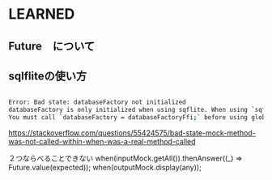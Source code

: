# LEARNED

## Future　について

## sqlfliteの使い方

~~~bash

Error: Bad state: databaseFactory not initialized
databaseFactory is only initialized when using sqflite. When using `sqflite_common_ffi`
You must call `databaseFactory = databaseFactoryFfi;` before using global openDatabase API

~~~


https://stackoverflow.com/questions/55424575/bad-state-mock-method-was-not-called-within-when-was-a-real-method-called

２つならべることできない
      when(inputMock.getAll()).thenAnswer((_) => Future.value(expected));
      when(outputMock.display(any));
